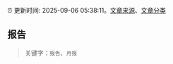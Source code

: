 :alarm_clock: 更新时间: 2025-09-06 05:38:11。[文章来源](/README.md)、[文章分类](/TAGS.md)

## 报告


> 关键字：`报告`、`月报`



